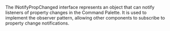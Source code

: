 The INotifyPropChanged interface represents an object that can notify listeners of property changes in the Command Palette. It is used to implement the observer pattern, allowing other components to subscribe to property change notifications.